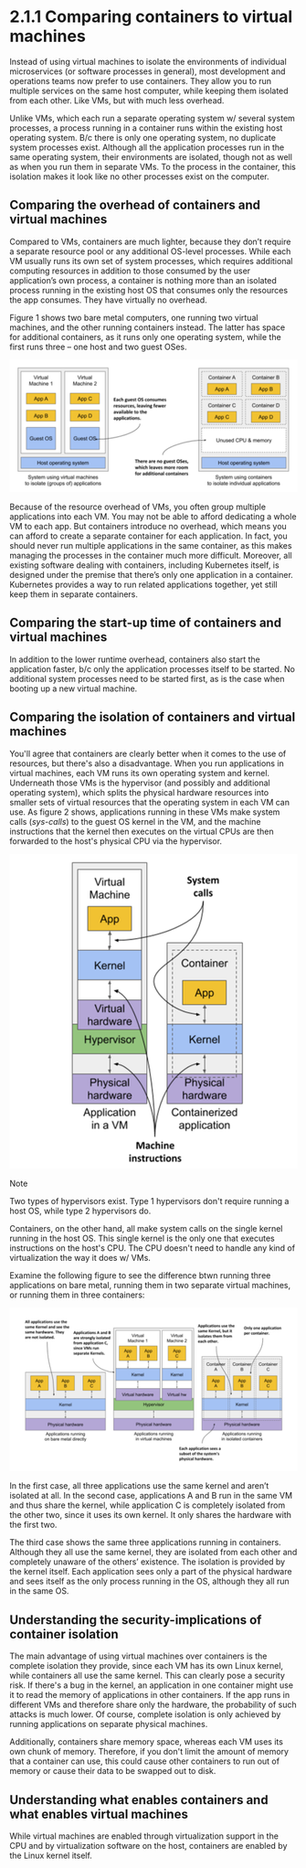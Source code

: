 # 2.1.1 Comparing containers to virtual machines

Instead of using virtual machines to isolate the environments of individual microservices (or software processes in general), most development and operations teams now prefer to use containers. They allow you to run multiple services on the same host computer, while keeping them isolated from each other. Like VMs, but with much less overhead.

Unlike VMs, which each run a separate operating system w/ several system processes, a process running in a container runs within the existing host operating system. B/c there is only one operating system, no duplicate system processes exist. Although all the application processes run in the same operating system, their environments are isolated, though not as well as when you run them in separate VMs. To the process in the container, this isolation makes it look like no other processes exist on the computer.

## Comparing the overhead of containers and virtual machines

Compared to VMs, containers are much lighter, because they don’t require a separate resource pool or any additional OS-level processes. While each VM usually runs its own set of system processes, which requires additional computing resources in addition to those consumed by the user application’s own process, a container is nothing more than an isolated process running in the existing host OS that consumes only the resources the app consumes. They have virtually no overhead.

Figure 1 shows two bare metal computers, one running two virtual machines, and the other running containers instead. The latter has space for additional containers, as it runs only one operating system, while the first runs three – one host and two guest OSes.

![Fig. 1 Using VMs to isolate groups of applications vs. isolating individual apps with containers](../../img/virtual-machines/diag01.png)

Because of the resource overhead of VMs, you often group multiple applications into each VM. You may not be able to afford dedicating a whole VM to each app. But containers introduce no overhead, which means you can afford to create a separate container for each application. In fact, you should never run multiple applications in the same container, as this makes managing the processes in the container much more difficult. Moreover, all existing software dealing with containers, including Kubernetes itself, is designed under the premise that there’s only one application in a container. Kubernetes provides a way to run related applications together, yet still keep them in separate containers.

## Comparing the start-up time of containers and virtual machines

In addition to the lower runtime overhead, containers also start the application faster, b/c only the application processes itself to be started. No additional system processes need to be started first, as is the case when booting up a new virtual machine.

## Comparing the isolation of containers and virtual machines

You'll agree that containers are clearly better when it comes to the use of resources, but there's also a disadvantage. When you run applications in virtual machines, each VM runs its own operating system and kernel. Underneath those VMs is the hypervisor (and possibly and additional operating system), which splits the physical hardware resources into smaller sets of virtual resources that the operating system in each VM can use. As figure 2 shows, applications running in these VMs make system calls (_sys-calls_) to the guest OS kernel in the VM, and the machine instructions that the kernel then executes on the virtual CPUs are then forwarded to the host's physical CPU via the hypervisor.

![Fig. 2 How apps use the hardware when running in a VM vs. in a container](../../img/virtual-machines/diag02.png)

> [!NOTE]
> 
> Two types of hypervisors exist. Type 1 hypervisors don't require running a host OS, while type 2 hypervisors do.

Containers, on the other hand, all make system calls on the single kernel running in the host OS. This single kernel is the only one that executes instructions on the host's CPU. The CPU doesn't need to handle any kind of virtualization the way it does w/ VMs.

Examine the following figure to see the difference btwn running three applications on bare metal, running them in two separate virtual machines, or running them in three containers:

![Fig. 3 The difference between running applications on bare metal, in virtual machines, and in containers](../../img/virtual-machines/diag03.png)

In the first case, all three applications use the same kernel and aren’t isolated at all. In the second case, applications A and B run in the same VM and thus share the kernel, while application C is completely isolated from the other two, since it uses its own kernel. It only shares the hardware with the first two.

The third case shows the same three applications running in containers. Although they all use the same kernel, they are isolated from each other and completely unaware of the others’ existence. The isolation is provided by the kernel itself. Each application sees only a part of the physical hardware and sees itself as the only process running in the OS, although they all run in the same OS.

## Understanding the security-implications of container isolation

The main advantage of using virtual machines over containers is the complete isolation they provide, since each VM has its own Linux kernel, while containers all use the same kernel. This can clearly pose a security risk. If there's a bug in the kernel, an application in one container might use it to read the memory of applications in other containers. If the app runs in different VMs and therefore share only the hardware, the probability of such attacks is much lower. Of course, complete isolation is only achieved by running applications on separate physical machines.

Additionally, containers share memory space, whereas each VM uses its own chunk of memory. Therefore, if you don't limit the amount of memory that a container can use, this could cause other containers to run out of memory or cause their data to be swapped out to disk.

## Understanding what enables containers and what enables virtual machines

While virtual machines are enabled through virtualization support in the CPU and by virtualization software on the host, containers are enabled by the Linux kernel itself.
